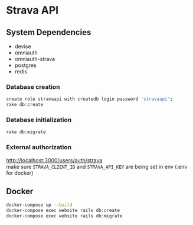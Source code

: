 # Strava API

## System Dependencies

* devise
* omniauth
* omniauth-strava
* postgres
* redis

### Database creation
```bash
create role stravaapi with createdb login password 'stravaapi';
rake db:create
```

### Database initialization
```bash
rake db:migrate
```

### External authorization
[http://localhost:3000/users/auth/strava](http://localhost:3000/users/auth/strava)  
make sure `STRAVA_CLIENT_ID` and `STRAVA_API_KEY` are being set in env (.env for docker)


## Docker
```bash
docker-compose up --build
docker-compose exec website rails db:create
docker-compose exec website rails db:migrate
```